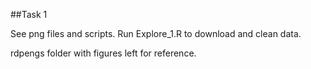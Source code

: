 ##Task 1

See png files and scripts. Run Explore_1.R to download and clean data. 

rdpengs folder with figures left for reference. 
